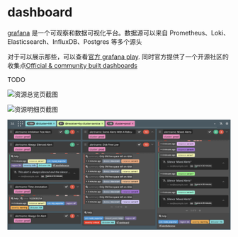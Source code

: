 # dashboard

[grafana](https://github.com/grafana/grafana) 是一个可观察和数据可视化平台。数据源可以来自 Prometheus、Loki、Elasticsearch、InfluxDB、Postgres 等多个源头

对于可以展示那些，可以查看[官方 grafana play](https://play.grafana.org/).
同时官方提供了一个开源社区的收集点[Official & community built dashboards](https://grafana.com/grafana/dashboards)



TODO

![资源总览页截图](https://starsl.cn/static/img/sa.png)

![资源明细页截图](https://starsl.cn/static/img/s1.png)

![karma](https://github.com/prymitive/karma/raw/main/docs/img/dark.png)



